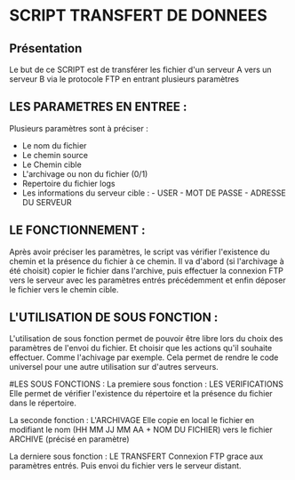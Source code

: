 # SCRIPT TRANSFERT DE DONNEES 
## Présentation 
Le but de ce SCRIPT est de transférer les fichier d'un serveur A vers un serveur B via le protocole FTP en entrant plusieurs paramètres

## LES PARAMETRES EN ENTREE : 

Plusieurs paramètres sont à préciser : 
  - Le nom du fichier
  - Le chemin source
  - Le Chemin cible
  - L'archivage ou non du fichier (0/1)
  - Repertoire du fichier logs
  - Les informations du serveur cible :
                      - USER
                      - MOT DE PASSE
                      - ADRESSE DU SERVEUR



## LE FONCTIONNEMENT  : 

Après avoir préciser les paramètres, le script vas vérifier l'existence du chemin et la présence du fichier à ce chemin.
Il va d'abord (si l'archivage à été choisit) copier le fichier dans l'archive, puis effectuer la connexion FTP vers le serveur avec les paramètres entrés précédemment et enfin déposer le fichier vers le chemin cible.


## L'UTILISATION DE SOUS FONCTION : 

L'utilisation de sous fonction permet de pouvoir être libre lors du choix des paramètres de l'envoi du fichier. Et choisir que les actions qu'il souhaite effectuer. Comme l'achivage par exemple.
Cela permet de rendre le code universel pour une autre utilisation sur d'autres serveurs.


#LES SOUS FONCTIONS :
La premiere sous fonction : LES VERIFICATIONS
  Elle permet de vérifier l'existence du répertoire et la présence du fichier dans le répertoire.
  
La seconde fonction : L'ARCHIVAGE 
  Elle copie en local le fichier en modifiant le nom (HH MM JJ MM AA + NOM DU FICHIER) vers le fichier ARCHIVE (précisé en paramètre) 
 
La derniere sous fonction : LE TRANSFERT 
  Connexion FTP grace aux paramètres entrés. Puis envoi du fichier vers le serveur distant.
  
